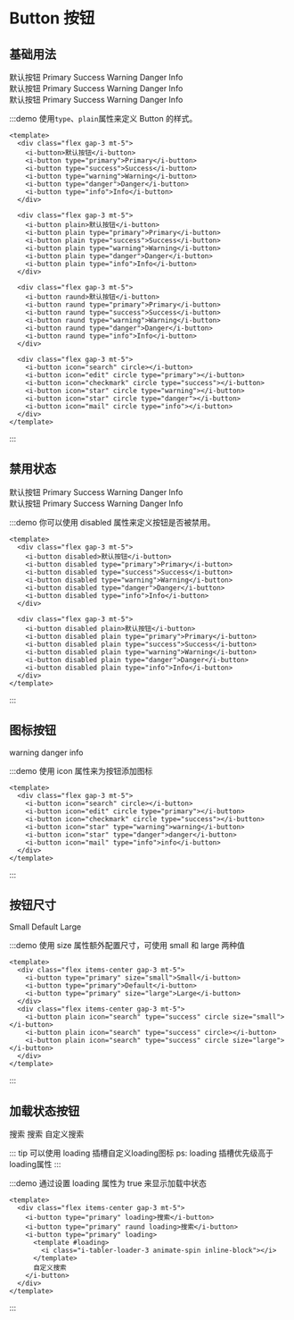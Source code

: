 # Button 按钮

## 基础用法

<div class="flex gap-3 mt-5">
  <i-button>默认按钮</i-button>
  <i-button type="primary">Primary</i-button>
  <i-button type="success">Success</i-button>
  <i-button type="warning">Warning</i-button>
  <i-button type="danger">Danger</i-button>
  <i-button type="info">Info</i-button>
</div>

<div class="flex gap-3 mt-5">
  <i-button plain>默认按钮</i-button>
  <i-button plain type="primary">Primary</i-button>
  <i-button plain type="success">Success</i-button>
  <i-button plain type="warning">Warning</i-button>
  <i-button plain type="danger">Danger</i-button>
  <i-button plain type="info">Info</i-button>
</div>

<div class="flex gap-3 mt-5">
  <i-button raund>默认按钮</i-button>
  <i-button raund type="primary">Primary</i-button>
  <i-button raund type="success">Success</i-button>
  <i-button raund type="warning">Warning</i-button>
  <i-button raund type="danger">Danger</i-button>
  <i-button raund type="info">Info</i-button>
</div>

<div class="flex gap-3 mt-5">
  <i-button icon="search" circle></i-button>
  <i-button icon="edit" circle type="primary"></i-button>
  <i-button icon="checkmark" circle type="success"></i-button>
  <i-button icon="star" circle type="warning"></i-button>
  <i-button icon="star" circle type="danger"></i-button>
  <i-button icon="mail" circle type="info"></i-button>
</div>

:::demo 使用`type`、`plain`属性来定义 Button 的样式。

```vue
<template>
  <div class="flex gap-3 mt-5">
    <i-button>默认按钮</i-button>
    <i-button type="primary">Primary</i-button>
    <i-button type="success">Success</i-button>
    <i-button type="warning">Warning</i-button>
    <i-button type="danger">Danger</i-button>
    <i-button type="info">Info</i-button>
  </div>

  <div class="flex gap-3 mt-5">
    <i-button plain>默认按钮</i-button>
    <i-button plain type="primary">Primary</i-button>
    <i-button plain type="success">Success</i-button>
    <i-button plain type="warning">Warning</i-button>
    <i-button plain type="danger">Danger</i-button>
    <i-button plain type="info">Info</i-button>
  </div>

  <div class="flex gap-3 mt-5">
    <i-button raund>默认按钮</i-button>
    <i-button raund type="primary">Primary</i-button>
    <i-button raund type="success">Success</i-button>
    <i-button raund type="warning">Warning</i-button>
    <i-button raund type="danger">Danger</i-button>
    <i-button raund type="info">Info</i-button>
  </div>

  <div class="flex gap-3 mt-5">
    <i-button icon="search" circle></i-button>
    <i-button icon="edit" circle type="primary"></i-button>
    <i-button icon="checkmark" circle type="success"></i-button>
    <i-button icon="star" circle type="warning"></i-button>
    <i-button icon="star" circle type="danger"></i-button>
    <i-button icon="mail" circle type="info"></i-button>
  </div>
</template>
```

:::

## 禁用状态

<div class="flex gap-3 mt-5">
  <i-button disabled>默认按钮</i-button>
  <i-button disabled type="primary">Primary</i-button>
  <i-button disabled type="success">Success</i-button>
  <i-button disabled type="warning">Warning</i-button>
  <i-button disabled type="danger">Danger</i-button>
  <i-button disabled type="info">Info</i-button>
</div>

<div class="flex gap-3 mt-5">
  <i-button disabled plain>默认按钮</i-button>
  <i-button disabled plain type="primary">Primary</i-button>
  <i-button disabled plain type="success">Success</i-button>
  <i-button disabled plain type="warning">Warning</i-button>
  <i-button disabled plain type="danger">Danger</i-button>
  <i-button disabled plain type="info">Info</i-button>
</div>

:::demo 你可以使用 disabled 属性来定义按钮是否被禁用。

```vue
<template>
  <div class="flex gap-3 mt-5">
    <i-button disabled>默认按钮</i-button>
    <i-button disabled type="primary">Primary</i-button>
    <i-button disabled type="success">Success</i-button>
    <i-button disabled type="warning">Warning</i-button>
    <i-button disabled type="danger">Danger</i-button>
    <i-button disabled type="info">Info</i-button>
  </div>

  <div class="flex gap-3 mt-5">
    <i-button disabled plain>默认按钮</i-button>
    <i-button disabled plain type="primary">Primary</i-button>
    <i-button disabled plain type="success">Success</i-button>
    <i-button disabled plain type="warning">Warning</i-button>
    <i-button disabled plain type="danger">Danger</i-button>
    <i-button disabled plain type="info">Info</i-button>
  </div>
</template>
```

:::

## 图标按钮

<div class="flex gap-3 mt-5">
  <i-button icon="search" circle></i-button>
  <i-button icon="edit" circle type="primary"></i-button>
  <i-button icon="checkmark" circle type="success"></i-button>
  <i-button icon="star" type="warning">warning</i-button>
  <i-button icon="star" type="danger">danger</i-button>
  <i-button icon="mail" type="info">info</i-button>
</div>

:::demo 使用 icon 属性来为按钮添加图标

```vue
<template>
  <div class="flex gap-3 mt-5">
    <i-button icon="search" circle></i-button>
    <i-button icon="edit" circle type="primary"></i-button>
    <i-button icon="checkmark" circle type="success"></i-button>
    <i-button icon="star" type="warning">warning</i-button>
    <i-button icon="star" type="danger">danger</i-button>
    <i-button icon="mail" type="info">info</i-button>
  </div>
</template>
```

:::

## 按钮尺寸

<div class="flex items-center gap-3 mt-5">
  <i-button type="primary" size="small">Small</i-button>
  <i-button type="primary">Default</i-button>
  <i-button type="primary" size="large">Large</i-button>
</div>
<div class="flex items-center gap-3 mt-5">
  <i-button plain icon="search" type="success" circle size="small"></i-button>
  <i-button plain icon="search" type="success" circle></i-button>
  <i-button plain icon="search" type="success" circle size="large"></i-button>
</div>

:::demo 使用 size 属性额外配置尺寸，可使用 small 和 large 两种值

```vue
<template>
  <div class="flex items-center gap-3 mt-5">
    <i-button type="primary" size="small">Small</i-button>
    <i-button type="primary">Default</i-button>
    <i-button type="primary" size="large">Large</i-button>
  </div>
  <div class="flex items-center gap-3 mt-5">
    <i-button plain icon="search" type="success" circle size="small"></i-button>
    <i-button plain icon="search" type="success" circle></i-button>
    <i-button plain icon="search" type="success" circle size="large"></i-button>
  </div>
</template>
```

:::

## 加载状态按钮

<div class="flex items-center gap-3 mt-5">
  <i-button type="primary" loading>搜索</i-button>
    <i-button type="primary" raund loading>搜索</i-button>
    <i-button type="primary" loading>
      <template #loading>
        <i class="i-tabler-loader-3 animate-spin inline-block"></i>
      </template>
      自定义搜索
    </i-button>
</div>

::: tip
可以使用 loading 插槽自定义loading图标
ps: loading 插槽优先级高于loading属性
:::

:::demo 通过设置 loading 属性为 true 来显示加载中状态

```vue
<template>
  <div class="flex items-center gap-3 mt-5">
    <i-button type="primary" loading>搜索</i-button>
    <i-button type="primary" raund loading>搜索</i-button>
    <i-button type="primary" loading>
      <template #loading>
        <i class="i-tabler-loader-3 animate-spin inline-block"></i>
      </template>
      自定义搜索
    </i-button>
  </div>
</template>
```

:::
